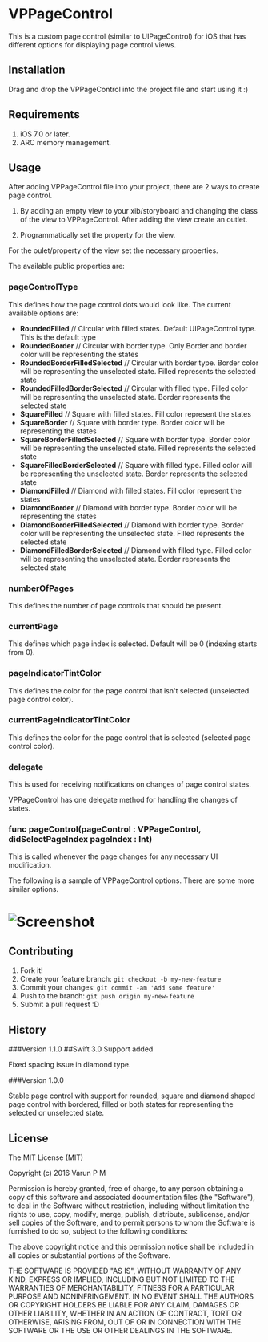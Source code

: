 # VPPageControl
This is a custom page control (similar to UIPageControl) for iOS that has different options
for displaying page control views.

## Installation
Drag and drop the VPPageControl into the project file and start using it :)

## Requirements

1. iOS 7.0 or later.
2. ARC memory management.

## Usage
After adding VPPageControl file into your project, there are 2 ways to create page control.

1. By adding an empty view to your xib/storyboard and 
changing the class of the view to VPPageControl. After adding the view
create an outlet.

2. Programmatically set the property for the view.

For the oulet/property of the view set the necessary properties.

The available public properties are:
### pageControlType

This defines how the page control dots would look like. The current available
options are:

* **RoundedFilled** // Circular with filled states. Default UIPageControl type. This is the default type
* **RoundedBorder** // Circular with border type. Only Border and border color will be representing the states
* **RoundedBorderFilledSelected** // Circular with border type. Border color will be representing the unselected state. Filled represents the selected state
* **RoundedFilledBorderSelected** // Circular with filled type. Filled color will be representing the unselected state. Border represents the selected state
* **SquareFilled** // Square with filled states. Fill color represent the states
* **SquareBorder** // Square with border type. Border color will be representing the states
* **SquareBorderFilledSelected** // Square with border type. Border color will be representing the unselected state. Filled represents the selected state
* **SquareFilledBorderSelected** // Square with filled type. Filled color will be representing the unselected state. Border represents the selected state
* **DiamondFilled** // Diamond with filled states. Fill color represent the states
* **DiamondBorder** // Diamond with border type. Border color will be representing the states
* **DiamondBorderFilledSelected** // Diamond with border type. Border color will be representing the unselected state. Filled represents the selected state
* **DiamondFilledBorderSelected** // Diamond with filled type. Filled color will be representing the unselected state. Border represents the selected state

### numberOfPages

This defines the number of page controls that should be present.

### currentPage

This defines which page index is selected. Default will be 0 (indexing starts from 0).

### pageIndicatorTintColor

This defines the color for the page control that isn't selected (unselected page control color).

### currentPageIndicatorTintColor

This defines the color for the page control that is selected (selected page control color).

### delegate

This is used for receiving notifications on changes of page control states.


VPPageControl has one delegate method for handling the changes of states.

### func pageControl(pageControl : VPPageControl, didSelectPageIndex pageIndex : Int)

This is called whenever the page changes for any necessary UI modification.

The following is a sample of VPPageControl options. There are some more similar
options.

# ![Screenshot](/VPPageControl-Screenshot.png)

## Contributing
1. Fork it!
2. Create your feature branch: `git checkout -b my-new-feature`
3. Commit your changes: `git commit -am 'Add some feature'`
4. Push to the branch: `git push origin my-new-feature`
5. Submit a pull request :D

## History

###Version 1.1.0
##Swift 3.0 Support added

Fixed spacing issue in diamond type.

###Version 1.0.0

Stable page control with support for rounded, square and diamond shaped
page control with bordered, filled or both states for representing the 
selected or unselected state.


## License
The MIT License (MIT)

Copyright (c) 2016 Varun P M

Permission is hereby granted, free of charge, to any person obtaining a copy
of this software and associated documentation files (the "Software"), to deal
in the Software without restriction, including without limitation the rights
to use, copy, modify, merge, publish, distribute, sublicense, and/or sell
copies of the Software, and to permit persons to whom the Software is
furnished to do so, subject to the following conditions:

The above copyright notice and this permission notice shall be included in all
copies or substantial portions of the Software.

THE SOFTWARE IS PROVIDED "AS IS", WITHOUT WARRANTY OF ANY KIND, EXPRESS OR
IMPLIED, INCLUDING BUT NOT LIMITED TO THE WARRANTIES OF MERCHANTABILITY,
FITNESS FOR A PARTICULAR PURPOSE AND NONINFRINGEMENT. IN NO EVENT SHALL THE
AUTHORS OR COPYRIGHT HOLDERS BE LIABLE FOR ANY CLAIM, DAMAGES OR OTHER
LIABILITY, WHETHER IN AN ACTION OF CONTRACT, TORT OR OTHERWISE, ARISING FROM,
OUT OF OR IN CONNECTION WITH THE SOFTWARE OR THE USE OR OTHER DEALINGS IN THE
SOFTWARE.
